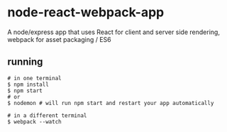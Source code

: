 # node-react-webpack-app
A node/express app that uses React for client and server side rendering, webpack for asset packaging / ES6

## running

```shell
# in one terminal
$ npm install
$ npm start
# or
$ nodemon # will run npm start and restart your app automatically

# in a different terminal
$ webpack --watch
```
